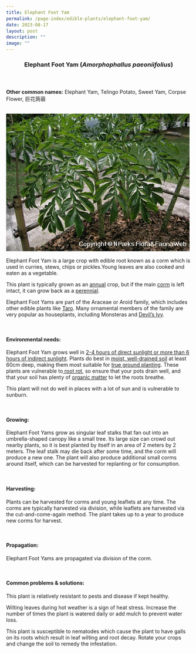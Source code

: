 ```yaml
---
title: Elephant Foot Yam
permalink: /page-index/edible-plants/elephant-foot-yam/
date: 2023-08-17
layout: post
description: ""
image: ""
---
```

<header>
	<h3>Elephant Foot Yam (<em>Amorphophallus paeoniifolius</em>)</h3>
</header>
	
<section>
	<p><strong>Other common names:</strong> Elephant Yam, Telingo Potato, Sweet Yam, Corpse Flower, 巨花蒟蒻</p>
	<br>
</section>

<section>
	<img title="Photo by Flora and Fauna Web." src="/images/Plants/elephantfootyam_ffw.jfif">
	<p>Elephant Foot Yam is a large crop with edible root known as a corm which is used in curries, stews, chips or pickles.Young leaves are also cooked and eaten as a vegetable.</p>
	<p>This plant is typically grown as an <a href="/learn-more-about-gardening/glossary/#a">annual</a> crop, but if the main <a href="/learn-more-about-gardening/glossary/#c">corm</a> is left intact, it can grow back as a <a href="/learn-more-about-gardening/glossary/#p">perennial</a>.</p>
	<p>Elephant Foot Yams are part of the Araceae or Aroid family, which includes other edible plants like <a href="/page-index/edible-plants/taro">Taro</a>. Many ornamental members of the family are very popular as houseplants, including Monsteras and <a href="/page-index/ornamental-plants/devils-ivy">Devil’s Ivy</a>.</p>       
	<br>
</section>

<section>
	<h4>Environmental needs:</h4>
	<p>Elephant Foot Yam grows well in <a href="/page-index/horticulture-techniques/gauging-light">2-4 hours of direct sunlight or more than 6 hours of indirect sunlight</a>. Plants do best in <a href="/page-index/horticulture-techniques/soil">moist, well-drained soil</a> at least 60cm deep, making them most suitable for <a href="/page-index/horticulture-techniques/true-ground">true ground planting</a>. These plants are vulnerable to<a href="/page-index/plant-problems/root-rot"> root rot</a>, so ensure that your pots drain well, and that your soil has plenty of <a href="/page-index/horticulture-techniques/soil-amendments">organic matter</a> to let the roots breathe.</p>
	<p>This plant will not do well in places with a lot of sun and is vulnerable to sunburn.</p>
	<br>
</section>

<section>
  <h4>Growing:</h4>
	<p>Elephant Foot Yams grow as singular leaf stalks that fan out into an umbrella-shaped canopy like a small tree. Its large size can crowd out nearby plants, so it is best planted by itself in an area of 2 meters by 2 meters. The leaf stalk may die back after some time, and the corm will produce a new one. The plant will also produce additional small corms around itself, which can be harvested for replanting or for consumption.</p>
	<br>
</section>

<section>
	<h4>Harvesting:</h4>
	<p>Plants can be harvested for corms and young leaflets at any time. The corms are typically harvested via division, while leaflets are harvested via the cut-and-come-again method. The plant takes up to a year to produce new corms for harvest.</p>
	<br>
</section>

<section>
	<h4>Propagation:</h4>
	<p>Elephant Foot Yams are propagated via division of the corm.</p>
	<br>
</section>

<section>
	<h4>Common problems &amp; solutions:</h4>
	<p>This plant is relatively resistant to pests and disease if kept healthy.</p>
	<p>Wilting leaves during hot weather is a sign of heat stress. Increase the number of times the plant is watered daily or add mulch to prevent water loss.</p>
	<p>This plant is susceptible to nematodes which cause the plant to have galls on its roots which result in leaf wilting and root decay. Rotate your crops and change the soil to remedy the infestation.</p>
	<br>
</section>
